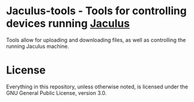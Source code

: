 # Jaculus-tools - Tools for controlling devices running [Jaculus](https://github.com/cubicap/Jaculus)

Tools allow for uploading and downloading files, as well as controlling the
running Jaculus machine.


# License

Everything in this repository, unless otherwise noted, is licensed under the
GNU General Public License, version 3.0.
